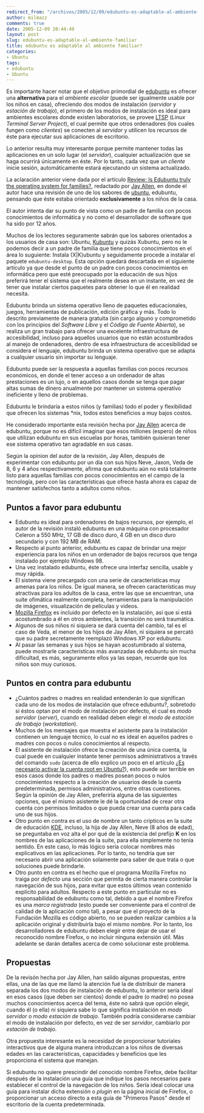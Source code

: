 ```yaml
---
redirect_from: "/archivos/2005/12/09/edubuntu-es-adaptable-al-ambiente-familiar/"
author: milmazz
comments: true
date: 2005-12-09 20:44:49
layout: post
slug: edubuntu-es-adaptable-al-ambiente-familiar
title: edubuntu es adaptable al ambiente familiar?
categories:
- Ubuntu
tags:
- edubuntu
- Ubuntu
---
```


Es importante hacer notar que el objetivo primordial de [edubuntu](http://www.edubuntu.org/) es ofrecer una **alternativa** para el _ambiente escolar_ (puede ser igualmente usable por los niños en casa), ofreciendo dos modos de instalación (_servidor_ y _estación de trabajo_), el primero de los modos de instalación es ideal para ambientes escolares donde existen laboratorios, se provee [LTSP](http://ltsp.org/) (_Linux Terminal Server Project_), el cual permite que otros ordenadores (los cuales fungen como _clientes_) se conecten al _servidor_ y utilicen los recursos de éste para ejecutar sus aplicaciones de escritorio.

Lo anterior resulta muy interesante porque permite mantener todas las aplicaciones en un solo lugar (el _servidor_), cualquier actualización que se haga ocurrirá únicamente en éste. Por lo tanto, cada vez que un _cliente_ inicie sesión, automáticamente estará ejecutando un sistema actualizado.

La aclaración anterior viene dada por el artículo [Review: Is Edubuntu truly the operating system for families?](http://bloggingbaby.com/entry/1234000340071196/), redactado por [Jay Allen](http://bloggingbaby.com/), en donde el autor hace una revisión de uno de los sabores de [ubuntu](http://www.ubuntu.com), edubuntu, pensando que éste estaba orientado **exclusivamente** a los niños de la casa.

El autor intenta dar su punto de vista como un padre de familia con pocos conocimientos de informática y no como el desarrollador de software que ha sido por 12 años.

Muchos de los lectores seguramente sabrán que los sabores orientados a los usuarios de casa son: Ubuntu, [Kubuntu](http://kubuntu.org/) y quizás Xubuntu, pero no le podemos decir a un padre de familia que tiene pocos conocimientos en el área lo suguiente: Instala (X|K)ubuntu y seguidamente procede a instalar el paquete `edubuntu-desktop`. Esta opción quedará descartada en el siguiente artículo ya que desde el punto de un padre con pocos conocimientos en informática pero que esté preocupado por la educación de sus hijos preferirá tener el sistema que el realmente desea en un instante, en vez de tener que instalar ciertos paquetes para obtener lo que él en realidad necesita.

Edubuntu brinda un sistema operativo lleno de paquetes educacionales, juegos, herramientas de publicación, edición gráfica y más. Todo lo descrito previamente de manera gratuita (sin cargo alguno y comprometido con los principios del _Software Libre_ y el _Código de Fuente Abierta_), se realiza un gran trabajo para ofrecer una excelente infraestructura de accesibilidad, incluso para aquellos usuarios que no están acostumbrados al manejo de ordenadores, dentro de esa infraestructura de accesibilidad se considera el lenguaje, edubuntu brinda un sistema operativo que se adapta a cualquier usuario sin importar su lenguaje.

Edubuntu puede ser la respuesta a aquellas familias con pocos recursos económicos, en donde el tener acceso a un ordenador de altas prestaciones es un lujo, o en aquellos casos donde se tenga que pagar altas sumas de dinero anualmente por mantener un sistema operativo ineficiente y lleno de problemas.

Edubuntu le brindaría a estos niños (y familias) todo el poder y flexibilidad que ofrecen los sistemas *nix, todos estos beneficios a muy bajos costos.

He considerado importante esta revisión hecha por [Jay Allen](http://bloggingbaby.com/) acerca de edubuntu, porque no es difícil imaginar que esos millones (espero) de niños que utilizan edubuntu en sus escuelas por horas, también quisieran tener ese sistema operativo tan agradable en sus casas.

Según la opinion del autor de la revisión, Jay Allen, después de experimentar con edubuntu por un día con sus hijos Neve, Jaxon, Veda de 8, 6 y 4 años respectivamente, afirma que edubuntu aún no está totalmente listo para aquellas familias con pocos conocimientos en el campo de la tecnología, pero con las características que ofrece hasta ahora es capaz de mantener satisfechos tanto a adultos como niños.

## Puntos a favor para edubuntu

  * Edubuntu es ideal para ordenadores de bajos recursos, por ejemplo, el autor de la revisión instaló edubuntu en una máquina con procesador Celeron a 550 MHz, 17 GB de disco duro, 4 GB en un disco duro secundario y con 192 MB de RAM.
  * Respecto al punto anterior, edubuntu es capaz de brindar una mejor experiencia para los niños en un ordenador de bajos recursos que tenga instalado por ejemplo Windows 98.
  * Una vez instalado edubuntu, éste ofrece una interfaz sencilla, usable y muy rápida.
  * El sistema viene precargado con una serie de características muy amenas para los niños. De igual manera, se ofrecen características muy atractivas para los adultos de la casa, entre las que se encuentran, una suite ofimática realmente completa, herramientas para la manipulación de imágenes, visualización de películas y videos.
  * [Mozilla Firefox](http://www.mozilla.com/firefox/) es incluido por defecto en la instalación, así que si está acostumbrado a él en otros ambientes, la transición no será traumática.
  * Algunos de sus niños ni siquiera se dará cuenta del cambio, tal es el caso de Veda, el menor de los hijos de Jay Allen, ni siquiera se percató que su padre secretamente reemplazó Windows XP por edubuntu.
  * Al pasar las semanas y sus hijos se hayan acostumbrado al sistema, puede mostrarle características más avanzadas de edubuntu sin mucha dificultad, es más, seguramente ellos ya las sepan, recuerde que los niños son muy curiosos.

## Puntos en contra para edubuntu

  * ¿Cuántos padres o madres en realidad entenderán lo que significan cada uno de los modos de instalación que ofrece edubuntu?, sobretodo si éstos optan por el modo de instalación por defecto, el cual es _modo servidor_ (_server_), cuando en realidad deben elegir el _modo de estación de trabajo_ (_workstation_).
  * Muchos de los mensajes que muestra el asistente para la instalación contienen un lenguaje técnico, lo cual no es ideal en aquellos padres o madres con pocos o nulos conocimientos al respecto.
  * El asistente de instalación ofrece la creación de una única cuenta, la cual puede en cualquier instante tener permisos administrativos a través del comando `sudo` (acerca de ello explico un poco en el artículo [¿Es necesario activar la cuenta root en Ubuntu?](/archivos/2005/05/03/es-necesario-activar-la-cuenta-root-en-ubuntu/)), esto puede ser terrible en esos casos donde los padres o madres posean pocos o nulos conocimientos respecto a la creación de usuarios desde la cuenta predeterminada, permisos administrativos, entre otras cuestiones. Según la opinión de Jay Allen, preferiría alguna de las siguientes opciones, que el mismo asistente le dé la oportunidad de crear otra cuenta con permisos limitados o que pueda crear una cuenta para cada uno de sus hijos.
  * Otro punto en contra es el uso de nombre un tanto crípticos en la suite de educación [KDE](http://kde.org/), incluso, la hija de Jay Allen, Neve (8 años de edad), se preguntaba en voz alta el por qué de la existencia del prefijo **K** en los nombres de las aplicaciones de la suite, para ella simplemente no tenía sentido. En este caso, lo más lógico sería colocar nombres más explicativos en las aplicaciones. Por lo tanto, no tendría que ser necesario abrir una aplicación solamente para saber de que trata o que soluciones puede brindarle.
  * Otro punto en contra es el hecho que el programa Mozilla Firefox no traiga por _defecto_ una sección que permita de cierta manera controlar la navegación de sus hijos, para evitar que estos últimos vean contenido explícito para adultos. Respecto a este punto en particular no es responsabilidad de edubuntu como tal, debido a que el nombre Firefox es una _marca registrada_ (esto puede ser conveniente para el control de calidad de la aplicación como tal), a pesar que el proyecto de la Fundación Mozilla es código abierto, no se pueden realizar cambios a la aplicación original y distribuirla bajo el mismo nombre. Por lo tanto, los desarrolladores de edubuntu deben elegir entre dejar de usar el reconocido nombre Firefox, o no incluir ninguna extensión útil. Más adelante se darán detalles acerca de como solucionar este problema.

## Propuestas

De la revisón hecha por Jay Allen, han salido algunas propuestas, entre ellas, una de las que me llamó la atención fué la de distribuir de manera separada los dos modos de instalación de edubuntu, lo anterior sería ideal en esos casos (que deben ser cientos) donde el padre (o madre) no posea muchos conocimientos acerca del tema, éste no sabrá que opción elegir, cuando él (o ella) ni siquiera sabe lo que significa instalación en _modo servidor_ o _modo estación de trabajo_. También podría considerarse cambiar el modo de instalación por defecto, en vez de ser _servidor_, cambiarlo por _estación de trabajo_.

Otra propuesta interesante es la necesidad de proporcionar tutoriales interactivos que de alguna manera introduzcan a los niños de diversas edades en las características, capacidades y beneficios que les proporciona el sistema que manejan.

Si edubuntu no quiere prescindir del conocido nombre Firefox, debe facilitar después de la instalación una guía que indique los pasos necesarios para establecer el control de la navegación de los niños. Sería ideal colocar una guía para instalar dicha extensión o _plugin_ en la página inicial de Firefox, o proporcionar un acceso directo a esta guía de "Primeros Pasos" desde el escritorio de la cuenta predeterminada.
 